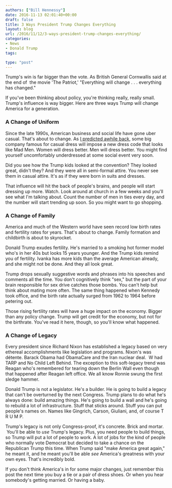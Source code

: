 ```yaml
---
authors: ["Bill Hennessy"]
date: 2016-11-13 02:01:40+00:00
draft: false
title: 3 Ways President Trump Changes Everything
layout: blog
url: /2016/11/12/3-ways-president-trump-changes-everything/
categories:
- News
- Donald Trump
tags:

type: "post"
---
```


Trump's win is far bigger than the vote. As British General Cornwallis said at the end of  the movie 'The Patriot,' "Everything will change . . . everything has changed."

If you've been thinking about policy, you're thinking really, really small. Trump's influence is way bigger. Here are three ways Trump will change America for a generation.



### A Change of Uniform



Since the late 1990s, American business and social life have gone uber casual. That's about to change. As [I predicted awhile back](https://hennessysview.com/2016/05/23/somethings-about-to-change/), some big company famous for casual dress will impose a new dress code that looks like Mad Men. Women will dress better. Men will dress better. You might find yourself uncomfortably underdressed at some social event very soon.

Did you see how the Trump kids looked at the convention? They looked great, didn't they? And they were all in semi-formal attire. You never see them in casual attire. It's as if they were born in suits and dresses.

That influence will hit the back of people's brains, and people will start dressing up more. Watch. Look around at church in a few weeks and you'll see what I'm talking about. Count the number of men in ties every day, and the number will start trending up soon. So you might want to go shopping.



### A Change of Family



America and much of the Western world have seen record low birth rates and fertility rates for years. That's about to change. Family formation and childbirth is about to skyrocket.

Donald Trump exudes fertility. He's married to a smoking hot former model who's in her 40s but looks 15 years younger. And the Trump kids remind you of fertility. Ivanka has more kids than the average American already, and she might not be done. And they all look great.

Trump drops sexually suggestive words and phrases into his speeches and comments all the time. You don't cognitively think "sex," but the part of your brain responsible for sex drive catches those bombs. You can't help but think about mating more often. The same thing happened when Kennedy took office, and the birth rate actually surged from 1962 to 1964 before petering out.

Those rising fertility rates will have a huge impact on the economy. Bigger than any policy change. Trump will get credit for the economy, but not for the birthrate. You've read it here, though, so you'll know what happened.



### A Change of Legacy



Every president since Richard Nixon has established a legacy based on very ethereal accomplishments like legislation and programs. Nixon's was détente. Barack Obama had ObamaCare and the Iran nuclear deal.  W had TARP and No Child Left Behind. The exception to this soft-legacy trend was Reagan who's remembered for tearing down the Berlin Wall even though that happened after Reagan left office. We all know Ronnie swung the first sledge hammer.

Donald Trump is not a legislator. He's a builder. He is going to build a legacy that can't be overturned by the next Congress. Trump plans to do what he's always done: build amazing things. He's going to build a wall and he's going to rebuild a lot of infrastructure. Stuff that sticks around. Stuff you can put people's names on. Names like Gingrich, Carson, Giuliani, and, of course T R U M P.

Trump's legacy is not only Congress-proof, it's concrete. Brick and mortar.  You'll be able to _use_ Trump's legacy. Plus, you need people to build things, so Trump will put a lot of people to work. A lot of jobs for the kind of people who normally vote Democrat but decided to take a chance on the Republican Trump this time. When Trump said "make America great again," he meant it, and he meant you'll be able _see_ America's greatness with your own eyes. That's incredibly bold.

If you don't think America's in for some major changes, just remember this post the next time you buy a tie or a pair of dress shoes. Or when you hear somebody's getting married. Or having a baby.




